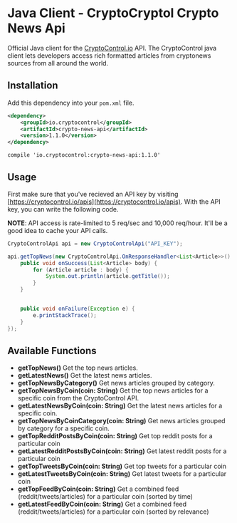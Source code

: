 Java Client - CryptoCryptol Crypto News Api
===========================================

Official Java client for the [CryptoControl.io](https://cryptocontrol.io) API. The CryptoControl java client lets developers access rich formatted articles from cryptonews sources from all around the world.

## Installation
Add this dependency into your `pom.xml` file.

```xml
<dependency>
    <groupId>io.cryptocontrol</groupId>
    <artifactId>crypto-news-api</artifactId>
    <version>1.1.0</version>
</dependency>
```

```
compile 'io.cryptocontrol:crypto-news-api:1.1.0'
```


## Usage
First make sure that you've recieved an API key by visiting [https://cryptocontrol.io/apis](https://cryptocontrol.io/apis). With the API key, you can write the following code.

**NOTE**: API access is rate-limited to 5 req/sec and 10,000 req/hour. It'll be a good idea to cache your API calls.

```java
CryptoControlApi api = new CryptoControlApi("API_KEY");

api.getTopNews(new CryptoControlApi.OnResponseHandler<List<Article>>() {
    public void onSuccess(List<Article> body) {
        for (Article article : body) {
            System.out.println(article.getTitle());
        }
    }


    public void onFailure(Exception e) {
        e.printStackTrace();
    }
});

```


## Available Functions

- **getTopNews()** Get the top news articles.
- **getLatestNews()** Get the latest news articles.
- **getTopNewsByCategory()** Get news articles grouped by category.
- **getTopNewsByCoin(coin: String)** Get the top news articles for a specific coin from the CryptoControl API.
- **getLatestNewsByCoin(coin: String)** Get the latest news articles for a specific coin.
- **getTopNewsByCoinCategory(coin: String)** Get news articles grouped by category for a specific coin.
- **getTopRedditPostsByCoin(coin: String)** Get top reddit posts for a particular coin
- **getLatestRedditPostsByCoin(coin: String)** Get latest reddit posts for a particular coin
- **getTopTweetsByCoin(coin: String)** Get top tweets for a particular coin
- **getLatestTweetsByCoin(coin: String)** Get latest tweets for a particular coin
- **getTopFeedByCoin(coin: String)** Get a combined feed (reddit/tweets/articles) for a particular coin (sorted by time)
- **getLatestFeedByCoin(coin: String)** Get a combined feed (reddit/tweets/articles) for a particular coin (sorted by relevance)